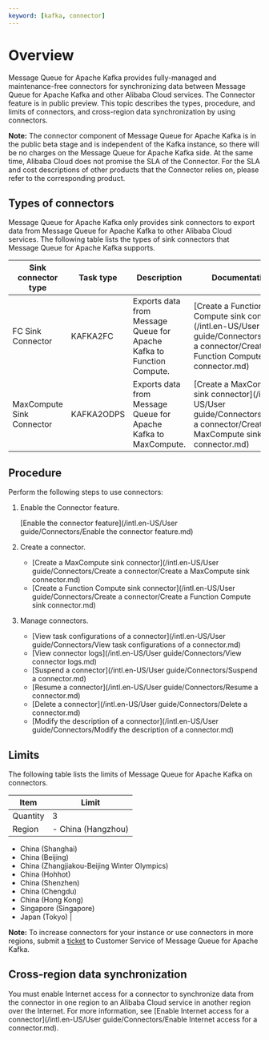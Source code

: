 ```yaml
---
keyword: [kafka, connector]
---
```


# Overview

Message Queue for Apache Kafka provides fully-managed and maintenance-free connectors for synchronizing data between Message Queue for Apache Kafka and other Alibaba Cloud services. The Connector feature is in public preview. This topic describes the types, procedure, and limits of connectors, and cross-region data synchronization by using connectors.

**Note:** The connector component of Message Queue for Apache Kafka is in the public beta stage and is independent of the Kafka instance, so there will be no charges on the Message Queue for Apache Kafka side. At the same time, Alibaba Cloud does not promise the SLA of the Connector. For the SLA and cost descriptions of other products that the Connector relies on, please refer to the corresponding product.

## Types of connectors

Message Queue for Apache Kafka only provides sink connectors to export data from Message Queue for Apache Kafka to other Alibaba Cloud services. The following table lists the types of sink connectors that Message Queue for Apache Kafka supports.

|Sink connector type|Task type|Description|Documentation|
|-------------------|---------|-----------|-------------|
|FC Sink Connector|KAFKA2FC|Exports data from Message Queue for Apache Kafka to Function Compute.|[Create a Function Compute sink connector](/intl.en-US/User guide/Connectors/Create a connector/Create a Function Compute sink connector.md)|
|MaxCompute Sink Connector|KAFKA2ODPS|Exports data from Message Queue for Apache Kafka to MaxCompute.|[Create a MaxCompute sink connector](/intl.en-US/User guide/Connectors/Create a connector/Create a MaxCompute sink connector.md)|

## Procedure

Perform the following steps to use connectors:

1.  Enable the Connector feature.

    [Enable the connector feature](/intl.en-US/User guide/Connectors/Enable the connector feature.md)

2.  Create a connector.
    -   [Create a MaxCompute sink connector](/intl.en-US/User guide/Connectors/Create a connector/Create a MaxCompute sink connector.md)
    -   [Create a Function Compute sink connector](/intl.en-US/User guide/Connectors/Create a connector/Create a Function Compute sink connector.md)
3.  Manage connectors.
    -   [View task configurations of a connector](/intl.en-US/User guide/Connectors/View task configurations of a connector.md)
    -   [View connector logs](/intl.en-US/User guide/Connectors/View connector logs.md)
    -   [Suspend a connector](/intl.en-US/User guide/Connectors/Suspend a connector.md)
    -   [Resume a connector](/intl.en-US/User guide/Connectors/Resume a connector.md)
    -   [Delete a connector](/intl.en-US/User guide/Connectors/Delete a connector.md)
    -   [Modify the description of a connector](/intl.en-US/User guide/Connectors/Modify the description of a connector.md)

## Limits

The following table lists the limits of Message Queue for Apache Kafka on connectors.

|Item|Limit|
|----|-----|
|Quantity|3|
|Region|-   China \(Hangzhou\)
-   China \(Shanghai\)
-   China \(Beijing\)
-   China \(Zhangjiakou-Beijing Winter Olympics\)
-   China \(Hohhot\)
-   China \(Shenzhen\)
-   China \(Chengdu\)
-   China \(Hong Kong\)
-   Singapore \(Singapore\)
-   Japan \(Tokyo\) |

**Note:** To increase connectors for your instance or use connectors in more regions, submit a [ticket](https://workorder-intl.console.aliyun.com/#/ticket/add/?productId=1352) to Customer Service of Message Queue for Apache Kafka.

## Cross-region data synchronization

You must enable Internet access for a connector to synchronize data from the connector in one region to an Alibaba Cloud service in another region over the Internet. For more information, see [Enable Internet access for a connector](/intl.en-US/User guide/Connectors/Enable Internet access for a connector.md).


